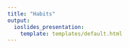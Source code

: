 ```yaml
---
title: "Habits"
output:
  ioslides_presentation:
    template: templates/default.html
---
```


<!--  Set the working directory to the repository's base directory; this assumes the report is nested inside of only one directory.-->


<!-- Set the report-wide options, and point to the external script file. -->




